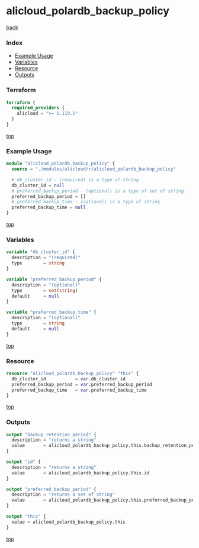 # alicloud_polardb_backup_policy

[back](../alicloud.md)

### Index

- [Example Usage](#example-usage)
- [Variables](#variables)
- [Resource](#resource)
- [Outputs](#outputs)

### Terraform

```terraform
terraform {
  required_providers {
    alicloud = ">= 1.119.1"
  }
}
```

[top](#index)

### Example Usage

```terraform
module "alicloud_polardb_backup_policy" {
  source = "./modules/alicloud/r/alicloud_polardb_backup_policy"

  # db_cluster_id - (required) is a type of string
  db_cluster_id = null
  # preferred_backup_period - (optional) is a type of set of string
  preferred_backup_period = []
  # preferred_backup_time - (optional) is a type of string
  preferred_backup_time = null
}
```

[top](#index)

### Variables

```terraform
variable "db_cluster_id" {
  description = "(required)"
  type        = string
}

variable "preferred_backup_period" {
  description = "(optional)"
  type        = set(string)
  default     = null
}

variable "preferred_backup_time" {
  description = "(optional)"
  type        = string
  default     = null
}
```

[top](#index)

### Resource

```terraform
resource "alicloud_polardb_backup_policy" "this" {
  db_cluster_id           = var.db_cluster_id
  preferred_backup_period = var.preferred_backup_period
  preferred_backup_time   = var.preferred_backup_time
}
```

[top](#index)

### Outputs

```terraform
output "backup_retention_period" {
  description = "returns a string"
  value       = alicloud_polardb_backup_policy.this.backup_retention_period
}

output "id" {
  description = "returns a string"
  value       = alicloud_polardb_backup_policy.this.id
}

output "preferred_backup_period" {
  description = "returns a set of string"
  value       = alicloud_polardb_backup_policy.this.preferred_backup_period
}

output "this" {
  value = alicloud_polardb_backup_policy.this
}
```

[top](#index)